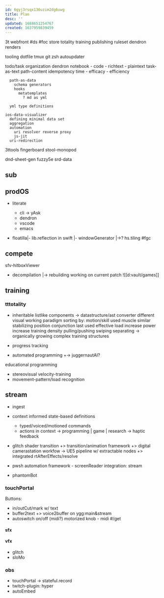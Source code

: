 ```yaml
---
id: 6gyj3rsqx136uzim2dg6uwg
title: Plan
desc: ''
updated: 1688651254767
created: 1637959839459
---
```


3t
  webfront #ds #foc
    store
      totality training
      publishing ruleset
        dendron renders

tooling
  dotfile
    tmux
      git
    zsh
      autoupdater

  todo/task organization
    dendron
      notebook - code - richtext - plaintext
      task-as-text
        path-content idempotency
        time - efficacy - efficiency

      path-as-data
        schema generators
        hooks
          metatemplates
            ? md as yml

      yml type definitions

    ios-data-visualizer
      defining minimal data set
      aggregation
      automation
        uri resolver reverse proxy
        js-jit
      uri-redirection

3ttools
  fingerboard
  stool-monopod

dnd-sheet-gen
  fuzzy5e
    srd-data

## sub
## prodOS
- literate
  + cli
  -> yAsk
  + dendron
  + vscode
  + emacs

- floatilla|- lib.reflection in swift
|- windowGenerator
|->? hs.tiling
#fgc

## compete
sfv-hitboxViewer
+ decompilation
|-> rebuilding working on current patch
![[d:vault/games]]

## training
### tttotality
- inheritable listlike components
  -> datastructure/ast converter
  different visual working paradigm
  sorting by:
    motion/skill
    used muscle
    similar stabilizing position
    conjunction
    last used
    effective load increase
    power increase
    training density
  pulling/pushing swiping separating
  -> organically growing complex training structures

- progress tracking
+ automated programming
+-> juggernautAI?

educational programming
- stereovisual velocity-training
- movement-pattern/load recognition

## stream
- ingest
- context informed state-based definitions
  - typed/voiced/motioned commands
  - actions in context
  -> programming | game | research
  -> haptic feedback

- glitch shader transition
+> transition/animation framework
+> digital camerastation workfow -> UE5 pipeline w/ extractable nodes
+> integrated rtAfterEffects/resolve
- pwsh automation framework - screenReader integration: stream
- phantomBot

### touchPortal
  Buttons:
- in/outCut/mark w/ text
- buffer2text
+> voice2buffer on ygg:main&stream
- autoswitch on/off (midi?)
  motorized knob - midi #/get

#### sfx
#### vfx
- glitch
- sloMo

### obs
- touchPortal -> stateful.record
- twitch-plugin: hyper
- autoEmbed
